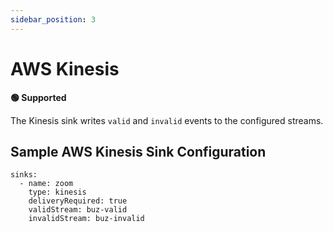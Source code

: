 ```yaml
---
sidebar_position: 3
---
```



# AWS Kinesis

**🟢 Supported**

The Kinesis sink writes `valid` and `invalid` events to the configured streams.

## Sample AWS Kinesis Sink Configuration

```
sinks:
  - name: zoom
    type: kinesis
    deliveryRequired: true
    validStream: buz-valid
    invalidStream: buz-invalid
```
